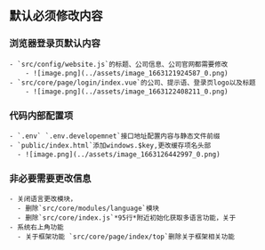 ## 默认必须修改内容
### 浏览器登录页默认内容
	- `src/config/website.js`的标题、公司信息、公司官网都需要修改
    	- ![image.png](../assets/image_1663121924587_0.png)
	- `src/core/page/login/index.vue`的公司、提示语、登录页logo以及标题
    	- ![image.png](../assets/image_1663122408211_0.png)
### 代码内部配置项
	- `.env` `.env.developemnet`接口地址配置内容与静态文件前缀
	- `public/index.html`添加windows.$key,更改缓存项名头部
      - ![image.png](../assets/image_1663126442997_0.png)
### 非必要需要更改信息
	- 关闭语言更改模块，
      - 删除`src/core/modules/language`模块
      - 删除`src/core/index.js`*95行*附近初始化获取多语言功能，关于
    - 系统右上角功能
      - 关于框架功能 `src/core/page/index/top`删除关于框架相关功能